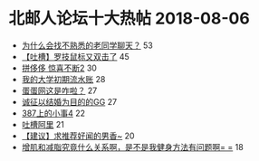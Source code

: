 # 北邮人论坛十大热帖 2018-08-06

- [为什么会找不熟悉的老同学聊天？](https://bbs.byr.cn/article/Feeling/3070241) 53
- [【吐槽】罗技鼠标又双击了](https://bbs.byr.cn/article/HardWare/221114) 45
- [拼侈侈 惊喜不断2](https://bbs.byr.cn/article/Joke/726197) 30
- [我的大学初期流水账](https://bbs.byr.cn/article/WorkLife/1106138) 28
- [蛋蛋网这是咋啦？](https://bbs.byr.cn/article/Picture/3218180) 27
- [诚征以结婚为目的的GG](https://bbs.byr.cn/article/Friends/1883472) 27
- [387上的小事4](https://bbs.byr.cn/article/Talking/6032700) 22
- [吐槽阿里](https://bbs.byr.cn/article/Job/1982211) 21
- [【建议】求推荐好闻的男香~](https://bbs.byr.cn/article/Beauty/323959) 20
- [增肌和减脂究竟什么关系啊，是不是我健身方法有问题啊= =](https://bbs.byr.cn/article/Gymnasium/109091) 18


